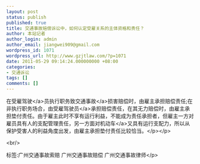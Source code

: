 ```yaml
---
layout: post
status: publish
published: true
title: 交通事故赔偿诉讼中，如何认定受雇关系的主体资格和责任？
author: 本站记者
author_login: admin
author_email: jiangwei909@gmail.com
wordpress_id: 1071
wordpress_url: http://www.gzjtlaw.com/?p=1071
date: 2011-05-29 09:14:24.000000000 +08:00
categories:
- 交通诉讼
tags: []
comments: []
---
```

<p><p>在受雇<a>驾驶<&#47;a>员执行职务致<a>交通事故<&#47;a>损害赔偿时，由雇主承担赔偿责任;在非执行职务场合，由受雇<a>驾驶员<&#47;a>承担赔偿责任，在其无力赔偿时，由雇主承担垫付责任。由于雇主此时不享有运行利益，不能成为责任承担者，但雇主一方对雇员具有人的支配管理责任，另一方面对<a>机动车<&#47;a>又具有运行支配力，所以从保护受害人的利益角度出发，由雇主承担垫付责任比较恰当。<&#47;p><&#47;p><br&#47;><p>标签:广州交通事故索赔 广州交通事故赔偿 广州交通事故律师<&#47;p>
